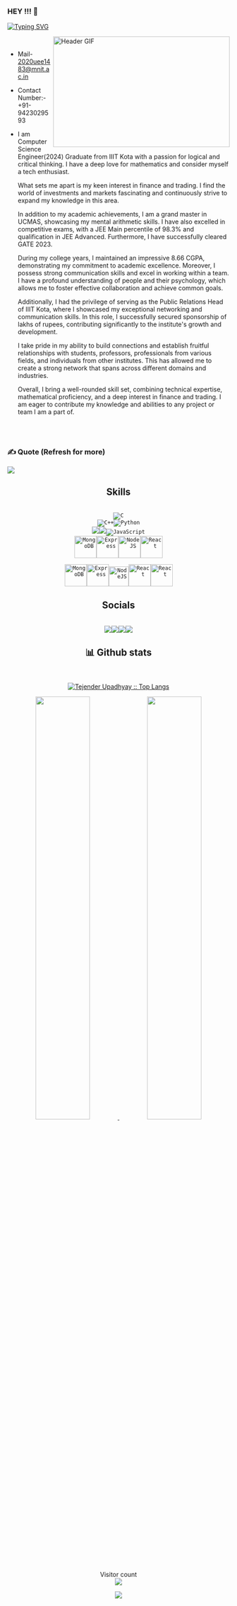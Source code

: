 ### HEY !!! 👋


[![Typing SVG](https://readme-typing-svg.herokuapp.com?font=Merriweather&size=25&duration=4000&pause=1000&color=red&background=00FFE400&center=true&width=435&lines=Komal+Kshirsagar+This+Side+.....;Electrical+Engineering+Graduate;MNIT+Jaipur+EE+2024)](https://git.io/typing-svg)




<img align="right"  alt="Header GIF" src="https://media4.giphy.com/media/qgQUggAC3Pfv687qPC/giphy.gif?cid=ecf05e47po12uvhx7ohkxzpqtsa0y40whzy4awdtbfczeem0&rid=giphy.gif&ct=g" width="400" height="250" />


<br>

<!--
Profileme.dev
--->

* Mail- [2020uee1483@mnit.ac.in](mailto:2020uee1483@mnit.ac.in)
* Contact Number:- +91-9423029593
* I am Computer Science Engineer(2024) Graduate from IIIT Kota with a passion for logical and critical thinking. I have a deep love for mathematics and  consider myself a tech enthusiast.

  What sets me apart is my keen interest in finance and trading. I find the world of investments and markets fascinating and continuously strive to expand my   knowledge in this area.

  In addition to my academic achievements, I am a grand master in UCMAS, showcasing my mental arithmetic skills. I have also excelled in competitive exams, with a JEE Main percentile of 98.3% and qualification in JEE Advanced. Furthermore, I have successfully cleared GATE 2023.

  During my college years, I maintained an impressive 8.66 CGPA, demonstrating my commitment to academic excellence. Moreover, I possess strong communication skills and excel in working within a team. I have a profound understanding of people and their psychology, which allows me to foster effective collaboration and achieve common goals.

  Additionally, I had the privilege of serving as the Public Relations Head of IIIT Kota, where I showcased my exceptional networking and communication skills. In this role, I successfully secured sponsorship of lakhs of rupees, contributing significantly to the institute's growth and development.

  I take pride in my ability to build connections and establish fruitful relationships with students, professors, professionals from various fields, and individuals from other institutes. This has allowed me to create a strong network that spans across different domains and industries.

  Overall, I bring a well-rounded skill set, combining technical expertise, mathematical proficiency, and a deep interest in finance and trading. I am eager to contribute my knowledge and abilities to any project or team I am a part of.


<br>
<br>

### ✍️ Quote (Refresh for more)
![](https://quotes-github-readme.vercel.app/api?type=horizontal&theme=radical)


<h2 align="center">Skills</h2>
<br/>
<div align="center">
<div align="center">
<div align="center">
<div align="center">
<div align="center">
<code><img src="https://img.icons8.com/fluency/48/null/c-programming.png"  alt="C" /></code> 
<br>
</div>
<code><img src="https://img.icons8.com/fluency/48/null/c-plus-plus-logo.png" alt="C++" /><img src="https://img.icons8.com/fluency/48/null/python.png" alt="Python" /></code> 
<br>
</div>
<code><img src="https://img.icons8.com/color/48/000000/html-5--v1.png"/><img src="https://img.icons8.com/color/48/000000/css3.png"/><img src="https://img.icons8.com/color/48/000000/javascript--v1.png" alt="JavaScript"/></code>
<br>
</div>
<code><img src="https://user-images.githubusercontent.com/82510877/235422257-ec5d7058-718f-44b7-aa16-ade676ca84c2.png" width="50" alt="MongoDB" /><img src="https://user-images.githubusercontent.com/82510877/235422366-b3159b12-1951-4608-967b-6114c176d144.png" width="50" alt="Express" /><img src="https://user-images.githubusercontent.com/82510877/235422434-729530bb-7596-4fa5-bdd6-ee57dd83407a.png" width="50" alt="NodeJS" /><img src="https://user-images.githubusercontent.com/82510877/235422613-d8761cff-39e2-4b61-8518-c174696efaf8.png" width="50"  alt="React" /></code> 
<br>
</div>

<code><img src="https://user-images.githubusercontent.com/82510877/235421875-af22c0bc-20f4-43fb-ae28-ed0c781895bc.png" width="50" alt="MongoDB" /><img src="https://user-images.githubusercontent.com/82510877/235422455-2b48143e-c5bc-43fe-9af3-8131d41e33bf.png" width="50" alt="Express" /><img src="https://user-images.githubusercontent.com/82510877/235422507-1bdb4138-8f65-44c3-9d89-e4b30b100d38.png" width="45" alt="NodeJS" /><img src="https://user-images.githubusercontent.com/82510877/235422568-f27eb160-1107-4740-94c9-1b3ec153f2a4.png" width="50" alt="React" /><img src="https://user-images.githubusercontent.com/82510877/235423571-fe8387ff-a4fb-4e59-b339-7ecdfa9d6283.png" width="50" alt="React" /></code> 
<br>
</div>




<div>
<h2 align="center"> Socials </h2>
<br/>

<div align="center"> 
<code><a href="https://www.github.com/ojasvajain28" target="_blank" rel="noreferrer"><img src="https://img.icons8.com/sf-regular-filled/48/null/github.png" /></a><a href="https://www.instagram.com/ojasvajain1/?hl=en" target="_blank" rel="noreferrer"><img src="https://img.icons8.com/color/48/null/instagram-new--v1.png" /></a><a href="https://www.linkedin.com/in/ojasva-jain-281406200" target="_blank" rel="noreferrer"><img src="https://img.icons8.com/fluency/48/null/linkedin.png" /></a><a href="https://www.twitter.com/ojasvajain28" target="_blank" rel="noreferrer"><img src="https://img.icons8.com/fluency/48/null/twitter.png" /></a></code>
</div>

</div>

  
  
</div>
  <div>
    <h2 align="center"> 📊 Github stats </h2>
      <br/>
        <p align="center">
          <a href="https://github.com/ojasvajain28/">
          <img src="https://github-readme-stats.vercel.app/api/top-langs/?username=ojasvajain28&langs_count=6&theme=gruvbox&layout=compact&hide_border=true" alt="Tejender Upadhyay :: Top Langs" /></a>
        </p>
        <p align="center">
          <a href="https://github.com/ojasvajain28/">
          <img width="49.5%" src="https://github-readme-stats.vercel.app/api?username=ojasvajain28&show_icons=true&theme=gruvbox&hide_border=true" />
          <img width="49.5%" src="https://github-readme-streak-stats.herokuapp.com/?user=ojasvajain28&theme=gruvbox&hide_border=true" />
          </a>
       </p>
     <br>
  </div> 



<p align="center"> 
  Visitor count<br>
  <img src="https://profile-counter.glitch.me/ojasvajain28/count.svg" />
</p>



<p align="center" width="100%">
  <img src="https://capsule-render.vercel.app/api?type=waving&color=gradient&height=60&section=footer&width=100"/>
</p>
